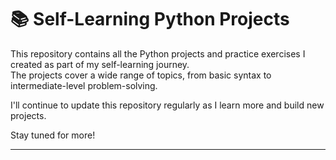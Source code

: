 # 📚 Self-Learning Python Projects

This repository contains all the Python projects and practice exercises I created as part of my self-learning journey.  
The projects cover a wide range of topics, from basic syntax to intermediate-level problem-solving.

I'll continue to update this repository regularly as I learn more and build new projects.

Stay tuned for more!

---
